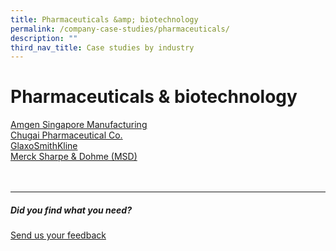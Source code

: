 ```yaml
---
title: Pharmaceuticals &amp; biotechnology
permalink: /company-case-studies/pharmaceuticals/
description: ""
third_nav_title: Case studies by industry
---
```

# Pharmaceuticals &amp; biotechnology
[Amgen Singapore Manufacturing](https://www.edb.gov.sg/content/edb/en/our-industries/company-highlights/amgen-singapore-manufacturing.html)  
[Chugai Pharmaceutical Co.](https://www.edb.gov.sg/content/edb/en/our-industries/company-highlights/chugai-pharmaceutical-co.html)  
[GlaxoSmithKline](https://www.edb.gov.sg/content/edb/en/our-industries/company-highlights/gsk.html)  
[Merck Sharpe &amp; Dohme (MSD)](https://www.edb.gov.sg/content/edb/en/our-industries/company-highlights/merck-sharp-dohme.html)
<br>
<br>
<br>

<hr>

##### Did you find what you need?
[Send us your feedback](https://form.gov.sg/642693623cb98f001239be0d)
